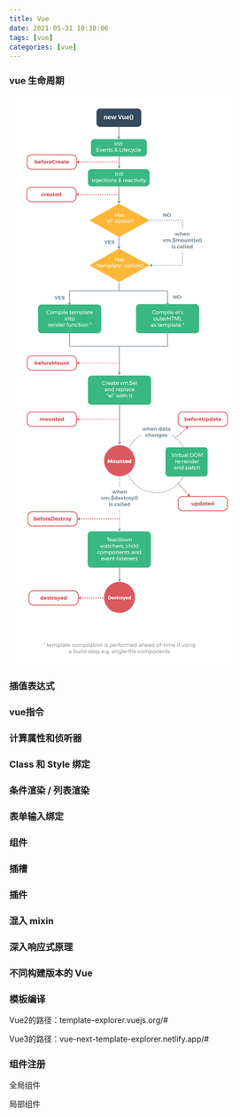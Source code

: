 ```yaml
---
title: Vue
date: 2021-05-31 10:38:06
tags: [vue]
categories: [vue]
---
```


### vue 生命周期

![生命周期](./img/lifecycle.png)

### 插值表达式

### vue指令

### 计算属性和侦听器

### Class 和 Style 绑定

### 条件渲染 / 列表渲染

### 表单输入绑定

### 组件

### 插槽

### 插件

### 混入 mixin

### 深入响应式原理

### 不同构建版本的 Vue

### 模板编译

Vue2的路径：template-explorer.vuejs.org/#

Vue3的路径：vue-next-template-explorer.netlify.app/#

### 组件注册

全局组件

局部组件

